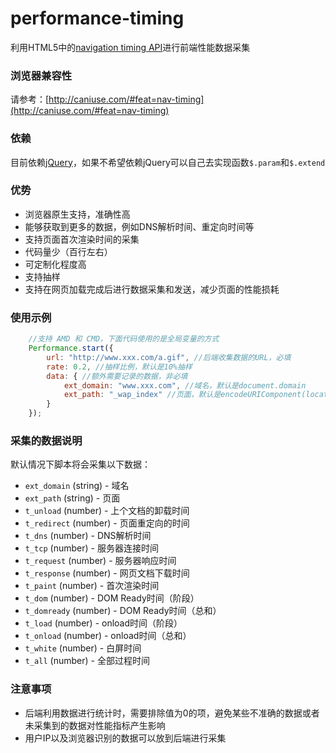 # performance-timing

利用HTML5中的[navigation timing API](http://www.w3.org/TR/navigation-timing/)进行前端性能数据采集

### 浏览器兼容性

请参考：[http://caniuse.com/#feat=nav-timing](http://caniuse.com/#feat=nav-timing)

### 依赖

目前依赖[jQuery](http://jquery.com/)，如果不希望依赖jQuery可以自己去实现函数`$.param`和`$.extend`

### 优势

* 浏览器原生支持，准确性高
* 能够获取到更多的数据，例如DNS解析时间、重定向时间等
* 支持页面首次渲染时间的采集
* 代码量少（百行左右）
* 可定制化程度高
* 支持抽样
* 支持在网页加载完成后进行数据采集和发送，减少页面的性能损耗

### 使用示例

```js
    //支持 AMD 和 CMD，下面代码使用的是全局变量的方式
    Performance.start({
        url: "http://www.xxx.com/a.gif", //后端收集数据的URL，必填
        rate: 0.2, //抽样比例，默认是10%抽样
        data: { //额外需要记录的数据，非必填
            ext_domain: "www.xxx.com", //域名，默认是document.domain
            ext_path: "_wap_index" //页面，默认是encodeURIComponent(location.pathname.toLowerCase().replace(/\//g, "_"));
        }
    });
```

### 采集的数据说明

默认情况下脚本将会采集以下数据：

* `ext_domain` (string) - 域名
* `ext_path` (string) - 页面
* `t_unload` (number) - 上个文档的卸载时间
* `t_redirect` (number) - 页面重定向的时间
* `t_dns` (number) - DNS解析时间
* `t_tcp` (number) - 服务器连接时间
* `t_request` (number) - 服务器响应时间
* `t_response` (number) - 网页文档下载时间
* `t_paint` (number) - 首次渲染时间
* `t_dom` (number) - DOM Ready时间（阶段）
* `t_domready` (number) - DOM Ready时间（总和）
* `t_load` (number) - onload时间（阶段）
* `t_onload` (number) - onload时间（总和）
* `t_white` (number) - 白屏时间
* `t_all` (number) - 全部过程时间

### 注意事项

* 后端利用数据进行统计时，需要排除值为0的项，避免某些不准确的数据或者未采集到的数据对性能指标产生影响
* 用户IP以及浏览器识别的数据可以放到后端进行采集
